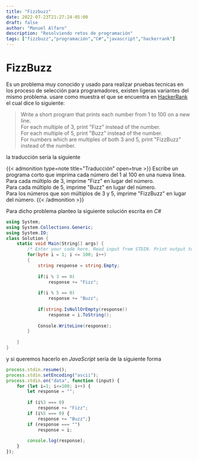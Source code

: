 ```yaml
---
title: "Fizzbuzz"
date: 2022-07-23T21:27:24-05:00
draft: false
author: "Manuel Alfaro"
description: "Resolviendo retos de programación"
tags: ["fizzbuzz","programación","C#","javascript","hackerrank"]
---
```


# FizzBuzz

Es un problema muy conocido y usado para realizar pruebas tecnicas en los
proceso de selección para programadores, existen ligeras variantes del mismo problema. usare
como muestra el que se encuentra en [HackerRank](https://www.hackerrank.com/challenges/fizzbuzz/problem) el cual dice lo siguiente:

> Write a short program that prints each number from 1 to 100 on a new line. <br />
For each multiple of 3, print "Fizz" instead of the number. <br />
For each multiple of 5, print "Buzz" instead of the number. <br />
For numbers which are multiples of both 3 and 5, print "FizzBuzz" instead of the number.

la traducción sería la siguiente

{{< admonition type=note title="Traducción" open=true >}}
Escribe un programa corto que imprima cada número del 1 al 100 en una nueva línea. <br/>
Para cada múltiplo de 3, imprime "Fizz" en lugar del número. <br/>
Para cada múltiplo de 5, imprime "Buzz" en lugar del número. <br/>
Para los números que son múltiplos de 3 y 5, imprime "FizzBuzz" en lugar del número.
{{< /admonition >}}


Para dicho problema planteo la siguiente solución escrita en _C#_


```c#
using System;
using System.Collections.Generic;
using System.IO;
class Solution {
    static void Main(String[] args) {
        /* Enter your code here. Read input from STDIN. Print output to STDOUT. Your              class should be named Solution */
        for(byte i = 1; i <= 100; i++)
        {
            string response = string.Empty;
            
            if(i % 3 == 0)
                response += "Fizz";
                
            if(i % 5 == 0)
                response += "Buzz";
                
            if(string.IsNullOrEmpty(response))
                response = i.ToString();
                            
            Console.WriteLine(response);
        }
        
    }
}
```


y si queremos hacerlo en _JavaScript_ sería de la siguiente forma

```js
process.stdin.resume();
process.stdin.setEncoding("ascii");
process.stdin.on("data", function (input) {
    for (let i=1; i<=100; i++) {
        let response = "";
        
        if (i%3 === 0)
            response += "Fizz";
        if (i%5 === 0) {
            response += "Buzz";}
        if (response === "")
            response = i;   
            
        console.log(response);
    }
});
```